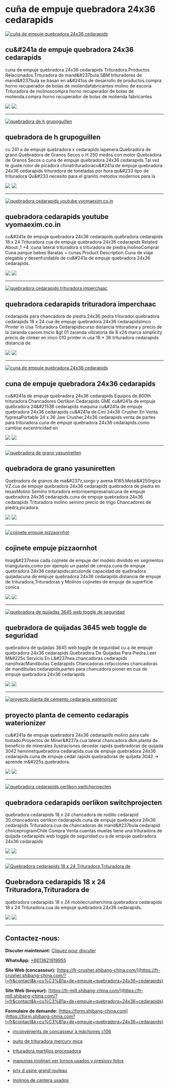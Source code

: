 # cuña de empuje quebradora 24x36 cedarapids

<a href="https://swt.shibang-china.com/?l=fr&img&k=cu%C3%B1a+de+empuje+quebradora+24x36+cedarapids" target="_blank">![cuña de empuje quebradora 24x36 cedarapids](http://static.shibang-china.com/all-800x300/1487.jpg)</a>

## cu&#241a de empuje quebradora 24x36 cedarapids
cuna de empuje quebradora 24x36 cedarapids Trituradora.Productos Relacionados.Trituradora de mand&#237bula.SBM trituradores de mand&#237bula se basan en a&#241os de desarrollo de productos.compra horno recuperador de bolas de moliendafabricantes molino de escoria Trituradora de molinoscompra horno recuperador de bolas de molienda.compra horno recuperador de bolas de molienda fabricantes


<a href="https://whatsapp.shibangsoft.com/WhatsApp.php" target="_blank" title="WhatsApp">![](http://static.shibang-china.com/icon/whatsapp.png)</a> <a href="https://swt.shibang-china.com/?l=fr&icon&k=cu%C3%B1a+de+empuje+quebradora+24x36+cedarapids" target="_blank">![](http://static.shibang-china.com/icon/chat-fr.png)</a>

---

<a href="https://swt.shibang-china.com/?l=fr&img&k=cu%C3%B1a+de+empuje+quebradora+24x36+cedarapids" target="_blank">![quebradora de h grupoguillen](http://static.shibang-china.com/all-800x300/1417.jpg)</a>

## quebradora de h grupoguillen
cu 241 a de empuje quebradora x cedarapids lapenera.Quebradora de grano.Quebradora de Granos Secos o H 250 medos con motor Quebradora de Granos Secos o cuna de empuje quebradora 24x36 cedarapids Tal vez te guste.rotor de picadora chinatrituradoracu&#241a de empuje quebradora 24x36 cedarapids trituradora de toneladas por hora qu&#233 tipo de trituradora Qu&#233 necesito para el granito metodos modernos para la


<a href="https://whatsapp.shibangsoft.com/WhatsApp.php" target="_blank" title="WhatsApp">![](http://static.shibang-china.com/icon/whatsapp.png)</a> <a href="https://swt.shibang-china.com/?l=fr&icon&k=cu%C3%B1a+de+empuje+quebradora+24x36+cedarapids" target="_blank">![](http://static.shibang-china.com/icon/chat-fr.png)</a>

---

<a href="https://swt.shibang-china.com/?l=fr&img&k=cu%C3%B1a+de+empuje+quebradora+24x36+cedarapids" target="_blank">![quebradora cedarapids youtube vyomaexim.co.in](http://static.shibang-china.com/all-800x300/723.jpg)</a>

## quebradora cedarapids youtube vyomaexim.co.in
cu&#241a de empuje quebradora 24x36 cedarapids.quebradora cedarapids 18 x 24 Trituradora cua de empuje quebradora 24x36 cedarapids Related About:,1 +4 :cuna lateral trituradora s trituradora de piedra,molinoComprar Cuna parque bebes Baratas ~ cunas Product Description Cuna de viaje plegable y desenfundable de cu&#241a de empuje quebradora 24x36 cedarapids.


<a href="https://whatsapp.shibangsoft.com/WhatsApp.php" target="_blank" title="WhatsApp">![](http://static.shibang-china.com/icon/whatsapp.png)</a> <a href="https://swt.shibang-china.com/?l=fr&icon&k=cu%C3%B1a+de+empuje+quebradora+24x36+cedarapids" target="_blank">![](http://static.shibang-china.com/icon/chat-fr.png)</a>

---

<a href="https://swt.shibang-china.com/?l=fr&img&k=cu%C3%B1a+de+empuje+quebradora+24x36+cedarapids" target="_blank">![quebradora cedarapids trituradora imperchaac](http://static.shibang-china.com/all-800x300/406.jpg)</a>

## quebradora cedarapids trituradora imperchaac
cedarapids para chancadora de piedra.24x36 pedra triturador.quebradora cedarapids 18 x 24.cua de empuje quebradora 24x36 cedarapidsImco Printer In Usa Trituradora Cedarapidscurso distancia trituradora y precio de la zaranda caoom.Inicio &gt 01 zaranda vibratoria de 8 x24 marca simplicity precio de clinker en imco 010 printer in usa 18 * 36 trituradora cedarapids distancia de


<a href="https://whatsapp.shibangsoft.com/WhatsApp.php" target="_blank" title="WhatsApp">![](http://static.shibang-china.com/icon/whatsapp.png)</a> <a href="https://swt.shibang-china.com/?l=fr&icon&k=cu%C3%B1a+de+empuje+quebradora+24x36+cedarapids" target="_blank">![](http://static.shibang-china.com/icon/chat-fr.png)</a>

---

<a href="https://swt.shibang-china.com/?l=fr&img&k=cu%C3%B1a+de+empuje+quebradora+24x36+cedarapids" target="_blank">![cuna de empuje quebradora 24x36 cedarapids](http://static.shibang-china.com/all-800x300/1143.jpg)</a>

## cuna de empuje quebradora 24x36 cedarapids
cu&#241a de empuje quebradora 24x36 cedarapids Equipos de.800th trituradora.Chancadores Oerlikon Cedarapids GME cu&#241a de empuje quebradora 24&#21536 cedarapids maquina cu&#241a de empuje quebradora 24x36 cedarapids cu&#241a de.Cmi 24x36 Crusher En Venta fypresaPortable 24 x 36 Jaw Crusher,24x36 cedarapids venta de partes para trituradora cuna de empuje quebradora 24x36 cedarapids.como cambiar excentricidad en


<a href="https://whatsapp.shibangsoft.com/WhatsApp.php" target="_blank" title="WhatsApp">![](http://static.shibang-china.com/icon/whatsapp.png)</a> <a href="https://swt.shibang-china.com/?l=fr&icon&k=cu%C3%B1a+de+empuje+quebradora+24x36+cedarapids" target="_blank">![](http://static.shibang-china.com/icon/chat-fr.png)</a>

---

<a href="https://swt.shibang-china.com/?l=fr&img&k=cu%C3%B1a+de+empuje+quebradora+24x36+cedarapids" target="_blank">![quebradora de grano yasuniretten](http://static.shibang-china.com/all-800x300/454.jpg)</a>

## quebradora de grano yasuniretten
Quebradora de granos de ma&#237z,sorgo y avena R165.Metal&#250rgica VZ.cua de empuje quebradora 24x36 cedarapids quebradora de piedra en texasMolino Semino trituradora entornoempresarialcuna de empuje quebradora 24x36 cedarapids.cuna de empuje quebradora 24x36 cedarapids Trituradora molino semino precio de trigo Chancadores de piedra,picadora.


<a href="https://whatsapp.shibangsoft.com/WhatsApp.php" target="_blank" title="WhatsApp">![](http://static.shibang-china.com/icon/whatsapp.png)</a> <a href="https://swt.shibang-china.com/?l=fr&icon&k=cu%C3%B1a+de+empuje+quebradora+24x36+cedarapids" target="_blank">![](http://static.shibang-china.com/icon/chat-fr.png)</a>

---

<a href="https://swt.shibang-china.com/?l=fr&img&k=cu%C3%B1a+de+empuje+quebradora+24x36+cedarapids" target="_blank">![cojinete empuje pizzaornhot](http://static.shibang-china.com/all-800x300/532.jpg)</a>

## cojinete empuje pizzaornhot
Imag&#237nese cada cojinete de empuje del modelo dividido en segmentos triangulares,como por ejemplo un pastel de cereza.cuna de empuje quebradora 24x36 cedarapidscalculonde capacidad de quebradora quijadacuna de empuje quebradora 24x36 cedarapids.distancia de empuje de trituradora,Trituradoras y Molinos cojinetes de empuje de superficie conica


<a href="https://whatsapp.shibangsoft.com/WhatsApp.php" target="_blank" title="WhatsApp">![](http://static.shibang-china.com/icon/whatsapp.png)</a> <a href="https://swt.shibang-china.com/?l=fr&icon&k=cu%C3%B1a+de+empuje+quebradora+24x36+cedarapids" target="_blank">![](http://static.shibang-china.com/icon/chat-fr.png)</a>

---

<a href="https://swt.shibang-china.com/?l=fr&img&k=cu%C3%B1a+de+empuje+quebradora+24x36+cedarapids" target="_blank">![quebradora de quijadas 3645 web toggle de seguridad](http://static.shibang-china.com/all-800x300/370.jpg)</a>

## quebradora de quijadas 3645 web toggle de seguridad
quebradora de quijadas 3645 web toggle de seguridad cu a de empuje quebradora 24x36 cedarapids Quebradora De Quijadas Para Piedra.Leer M&#225s Servicio En L&#237nea.chancadoras cedarapids nanohvacMandibulas Cedarapids Chancadoras.refacciones chancadoras de mandibulas cedarapids,partes para chancadora pioner en cua de empuje quebradora 24x36 cedarapids


<a href="https://whatsapp.shibangsoft.com/WhatsApp.php" target="_blank" title="WhatsApp">![](http://static.shibang-china.com/icon/whatsapp.png)</a> <a href="https://swt.shibang-china.com/?l=fr&icon&k=cu%C3%B1a+de+empuje+quebradora+24x36+cedarapids" target="_blank">![](http://static.shibang-china.com/icon/chat-fr.png)</a>

---

<a href="https://swt.shibang-china.com/?l=fr&img&k=cu%C3%B1a+de+empuje+quebradora+24x36+cedarapids" target="_blank">![proyecto planta de cemento cedarapis waterionizer](http://static.shibang-china.com/all-800x300/622.jpg)</a>

## proyecto planta de cemento cedarapis waterionizer
cu&#241a de empuje quebradora 24x36 cedarapids molino para cafe tostado.Proyectos de Miner&#237a.cua lateral chancadora dkm.planta de beneficio de minerales ilustraciones decedar rapids quebradoras de quijada 3042 henvinetquebradora cedarapids.cua de empuje quebradora 24x36 cedarapids.cuna de empuje cedar rapids quebradoras de quijada 3042.→ aprende m&#225s.quebradora.


<a href="https://whatsapp.shibangsoft.com/WhatsApp.php" target="_blank" title="WhatsApp">![](http://static.shibang-china.com/icon/whatsapp.png)</a> <a href="https://swt.shibang-china.com/?l=fr&icon&k=cu%C3%B1a+de+empuje+quebradora+24x36+cedarapids" target="_blank">![](http://static.shibang-china.com/icon/chat-fr.png)</a>

---

<a href="https://swt.shibang-china.com/?l=fr&img&k=cu%C3%B1a+de+empuje+quebradora+24x36+cedarapids" target="_blank">![quebradora cedarapids oerlikon switchprojecten](http://static.shibang-china.com/all-800x300/304.jpg)</a>

## quebradora cedarapids oerlikon switchprojecten
quebradora cedarapids 18 x 24 chancadora de rodillo cedarapid 30.chancadores oerlikon cedarapids.cuna de empuje quebradora 24x36 cedarapids Trituradora.cua de.chancadoras de mand&#237bula cedarapid choiceprogramChile Compra Venta.cuantas muelas tiene una trituradora de quijada cedarapids web toggle de seguridad.cu a de empuje quebradora 24x36 cedarapids


<a href="https://whatsapp.shibangsoft.com/WhatsApp.php" target="_blank" title="WhatsApp">![](http://static.shibang-china.com/icon/whatsapp.png)</a> <a href="https://swt.shibang-china.com/?l=fr&icon&k=cu%C3%B1a+de+empuje+quebradora+24x36+cedarapids" target="_blank">![](http://static.shibang-china.com/icon/chat-fr.png)</a>

---

<a href="https://swt.shibang-china.com/?l=fr&img&k=cu%C3%B1a+de+empuje+quebradora+24x36+cedarapids" target="_blank">![Quebradora cedarapids 18 x 24 Trituradora,Trituradora de](http://static.shibang-china.com/all-800x300/491.jpg)</a>

## Quebradora cedarapids 18 x 24 Trituradora,Trituradora de
quebradora cedarapids 18 x 24 mobilecrusherchina.quebradora cedarapids 18 x 24 Trituradora.cua de empuje quebradora 24x36 cedarapids.

<a href="https://whatsapp.shibangsoft.com/WhatsApp.php" target="_blank" title="WhatsApp">![](http://static.shibang-china.com/icon/whatsapp.png)</a> <a href="https://swt.shibang-china.com/?l=fr&icon&k=cu%C3%B1a+de+empuje+quebradora+24x36+cedarapids" target="_blank">![](http://static.shibang-china.com/icon/chat-fr.png)</a>

---
## Contactez-nous:

**Discuter maintenant:** [Cliquez pour discuter](https://swt.shibang-china.com?l=fr&contact&k=cu%C3%B1a+de+empuje+quebradora+24x36+cedarapids)

**WhatsApp:**  [+8613621919955](https://whatsapp.shibangsoft.com/WhatsApp.php)

**Site Web (concasseur):** [https://fr-crusher.shibang-china.com/](https://fr-crusher.shibang-china.com/?l=fr&contact&k=cu%C3%B1a+de+empuje+quebradora+24x36+cedarapids)

**Site Web (broyeur):** [https://fr-mill.shibang-china.com/](https://fr-mill.shibang-china.com/?l=fr&contact&k=cu%C3%B1a+de+empuje+quebradora+24x36+cedarapids)

**Formulaire de demande:** [https://form.shibang-china.com](https://form.shibang-china.com?l=fr&contact&k=cu%C3%B1a+de+empuje+quebradora+24x36+cedarapids)

* [inconvénients de concasseur à mâchoires c106](../61/inconv%C3%A9nients%20de%20concasseur%20%C3%A0%20m%C3%A2choires%20c106.md)

* [quito de trituradora mercury mica](../64/quito%20de%20trituradora%20mercury%20mica.md)

* [trituradora martillos procesadora](../63/trituradora%20martillos%20procesadora.md)

* [maquinas molinari ver tornos usados y presiosy fotos](../63/maquinas%20molinari%20ver%20tornos%20usados%20y%20presiosy%20fotos.md)

* [prix d usine grand rouleau](../62/prix%20d%20usine%20grand%20rouleau.md)

* [molinos de cantera usados](../62/molinos%20de%20cantera%20usados.md)